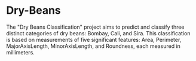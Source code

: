 # Dry-Beans
The "Dry Beans  Classification" project aims to predict and classify three distinct categories of dry beans: Bombay, Cali, and Sira. This classification is based on measurements of five significant features: Area, Perimeter, MajorAxisLength, MinorAxisLength, and Roundness, each measured in millimeters. 
